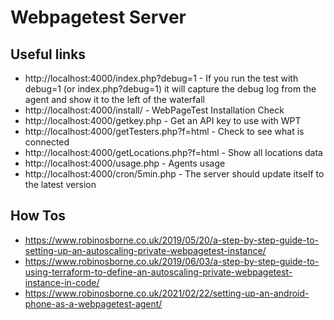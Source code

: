 # Webpagetest Server

## Useful links

- http://localhost:4000/index.php?debug=1 - If you run the test with debug=1 (or index.php?debug=1) it will capture the debug log from the agent and show it to the left of the waterfall
- http://localhost:4000/install/ - WebPageTest Installation Check
- http://localhost:4000/getkey.php - Get an API key to use with WPT
- http://localhost:4000/getTesters.php?f=html - Check to see what is connected
- http://localhost:4000/getLocations.php?f=html - Show all locations data
- http://localhost:4000/usage.php - Agents usage
- http://localhost:4000/cron/5min.php - The server should update itself to the latest version

## How Tos

- https://www.robinosborne.co.uk/2019/05/20/a-step-by-step-guide-to-setting-up-an-autoscaling-private-webpagetest-instance/
- https://www.robinosborne.co.uk/2019/06/03/a-step-by-step-guide-to-using-terraform-to-define-an-autoscaling-private-webpagetest-instance-in-code/
- https://www.robinosborne.co.uk/2021/02/22/setting-up-an-android-phone-as-a-webpagetest-agent/